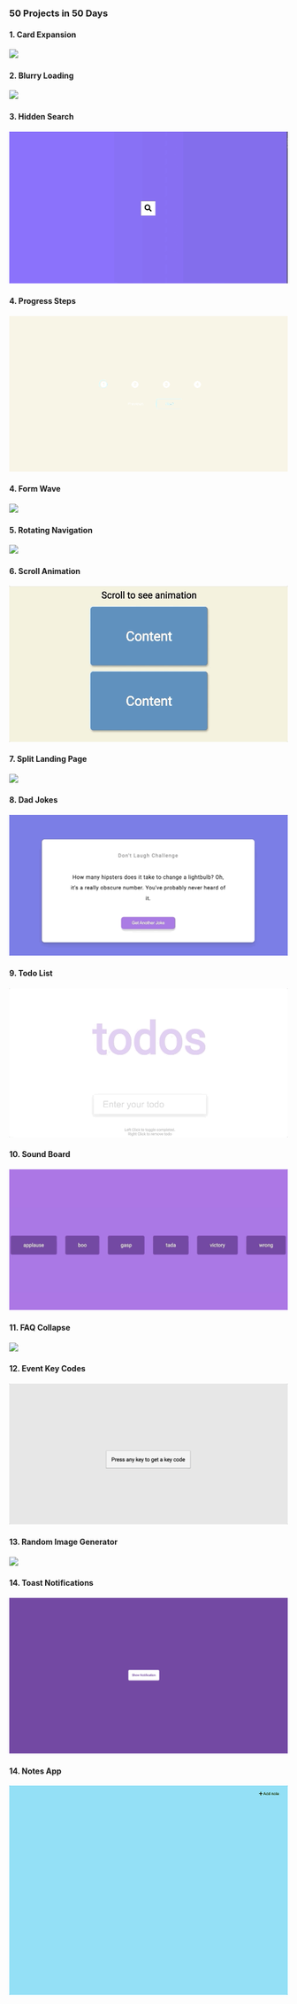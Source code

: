 ### 50 Projects in 50 Days

#### 1. Card Expansion
![](./gifs/card_expansion.gif)
#### 2. Blurry Loading
![](./gifs/blurry_loading.gif)
#### 3. Hidden Search
![](./gifs/hidden_search.gif)
#### 4. Progress Steps
![](./gifs/progress_steps.gif)
#### 4. Form Wave
![](./gifs/form_wave.gif)
#### 5. Rotating Navigation
![](./gifs/rotating_nav.gif)
#### 6. Scroll Animation
![](./gifs/scroll_animation.gif)
#### 7. Split Landing Page
![](./gifs/split_landing.gif)
#### 8. Dad Jokes
![](./gifs/dad_jokes.gif)
#### 9. Todo List
![](./gifs/todo_list.gif)
#### 10. Sound Board
![](./gifs/sound_board.gif)
#### 11. FAQ Collapse
![](./gifs/faq_collapse.gif)
#### 12. Event Key Codes 
![](./gifs/key_codes.gif)
#### 13. Random Image Generator
![](./gifs/random_image.gif)
#### 14. Toast Notifications
![](./gifs/toast.gif)
#### 14. Notes App
![](./gifs/notes_app.gif)
